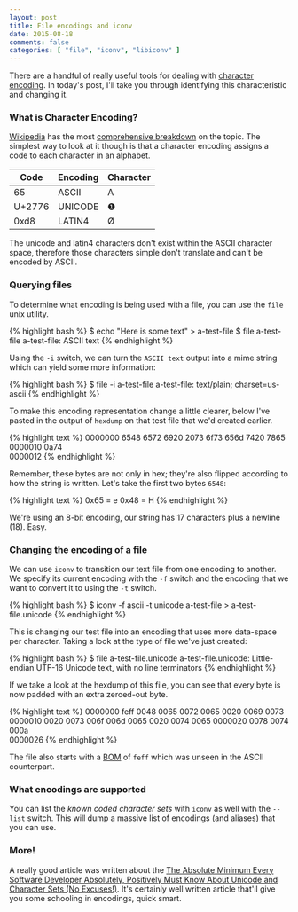 ```yaml
---
layout: post
title: File encodings and iconv
date: 2015-08-18
comments: false
categories: [ "file", "iconv", "libiconv" ]
---
```


There are a handful of really useful tools for dealing with [character encoding](https://en.wikipedia.org/wiki/Character_encoding). In today's post, I'll take you through identifying this characteristic and changing it.

### What is Character Encoding?

[Wikipedia](https://en.wikipedia.org/wiki/) has the most [comprehensive breakdown](https://en.wikipedia.org/wiki/Character_encoding) on the topic. The simplest way to look at it though is that a character encoding assigns a code to each character in an alphabet. 

| Code   | Encoding | Character |
|--------|----------|-----------|
| 65     | ASCII    | A         |
| U+2776 | UNICODE  | ❶         |
| 0xd8   | LATIN4   | Ø         |


The unicode and latin4 characters don't exist within the ASCII character space, therefore those characters simple don't translate and can't be encoded by ASCII.

### Querying files

To determine what encoding is being used with a file, you can use the `file` unix utility.

{% highlight bash %}
$ echo "Here is some text" > a-test-file
$ file a-test-file
a-test-file: ASCII text
{% endhighlight %}

Using the `-i` switch, we can turn the `ASCII text` output into a mime string which can yield some more information:

{% highlight bash %}
$ file -i a-test-file
a-test-file: text/plain; charset=us-ascii
{% endhighlight %}

To make this encoding representation change a little clearer, below I've pasted in the output of `hexdump` on that test file that we'd created earlier.

{% highlight text %}
0000000 6548 6572 6920 2073 6f73 656d 7420 7865
0000010 0a74                                   
0000012
{% endhighlight %}

Remember, these bytes are not only in hex; they're also flipped according to how the string is written. Let's take the first two bytes `6548`:

{% highlight text %}
0x65 = e
0x48 = H
{% endhighlight %}

We're using an 8-bit encoding, our string has 17 characters plus a newline (18). Easy.

### Changing the encoding of a file

We can use `iconv` to transition our text file from one encoding to another. We specify its current encoding with the `-f` switch and the encoding that we want to convert it to using the `-t` switch.

{% highlight bash %}
$ iconv -f ascii -t unicode a-test-file > a-test-file.unicode
{% endhighlight %}

This is changing our test file into an encoding that uses more data-space per character. Taking a look at the type of file we've just created:

{% highlight bash %}
$ file a-test-file.unicode a-test-file.unicode: Little-endian UTF-16 Unicode text, with no line terminators
{% endhighlight %}

If we take a look at the hexdump of this file, you can see that every byte is now padded with an extra zeroed-out byte. 

{% highlight text %}
0000000 feff 0048 0065 0072 0065 0020 0069 0073
0000010 0020 0073 006f 006d 0065 0020 0074 0065
0000020 0078 0074 000a                         
0000026
{% endhighlight %}

The file also starts with a [BOM](https://en.wikipedia.org/wiki/Byte_order_mark) of `feff` which was unseen in the ASCII counterpart.

### What encodings are supported

You can list the <em>known coded character sets</em> with `iconv` as well with the `--list` switch. This will dump a massive list of encodings (and aliases) that you can use.

### More!

A really good article was written about the [The Absolute Minimum Every Software Developer Absolutely, Positively Must Know About Unicode and Character Sets (No Excuses!)](http://www.joelonsoftware.com/articles/Unicode.html). It's certainly well written article that'll give you some schooling in encodings, quick smart.
